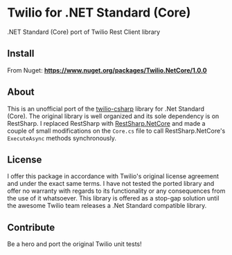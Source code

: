 # Twilio for .NET Standard (Core)
.NET Standard (Core) port of Twilio Rest Client library

## Install
From Nuget: **https://www.nuget.org/packages/Twilio.NetCore/1.0.0**

## About
This is an unofficial port of the [twilio-csharp](https://github.com/twilio/twilio-csharp) library for .Net Standard (Core). The original library is well organized and its sole dependency is on RestSharp. I replaced RestSharp with [RestSharp.NetCore](https://www.nuget.org/packages/RestSharp.NetCore/) and made a couple of small modifications on the `Core.cs` file to call RestSharp.NetCore's `ExecuteAsync` methods synchronously. 

## License
I offer this package in accordance with Twilio's original license agreement and under the exact same terms. I have not tested the ported library and offer no warranty with regards to its functionality or any consequences from the use of it whatsoever. This library is offered as a stop-gap solution until the awesome Twilio team releases a .Net Standard compatible library.

## Contribute
Be a hero and port the original Twilio unit tests!
